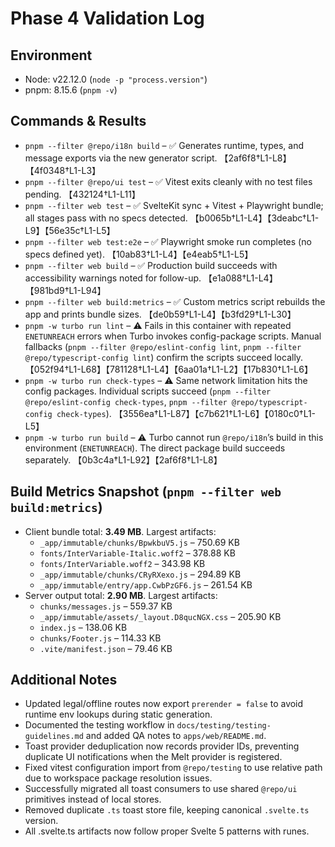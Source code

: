# Phase 4 Validation Log

## Environment
- Node: v22.12.0 (`node -p "process.version"`)
- pnpm: 8.15.6 (`pnpm -v`)

## Commands & Results
- `pnpm --filter @repo/i18n build` – ✅ Generates runtime, types, and message
  exports via the new generator script. 【2af6f8†L1-L8】【4f0348†L1-L3】
- `pnpm --filter @repo/ui test` – ✅ Vitest exits cleanly with no test files
  pending. 【432124†L1-L11】
- `pnpm --filter web test` – ✅ SvelteKit sync + Vitest + Playwright bundle; all
  stages pass with no specs detected. 【b0065b†L1-L4】【3deabc†L1-L9】【56e35c†L1-L5】
- `pnpm --filter web test:e2e` – ✅ Playwright smoke run completes (no specs
  defined yet). 【10ab83†L1-L4】【e4eab5†L1-L5】
- `pnpm --filter web build` – ✅ Production build succeeds with accessibility
  warnings noted for follow-up. 【e1a088†L1-L4】【981bd9†L1-L94】
- `pnpm --filter web build:metrics` – ✅ Custom metrics script rebuilds the app
  and prints bundle sizes. 【de0b59†L1-L4】【b3fd29†L1-L30】
- `pnpm -w turbo run lint` – ⚠️ Fails in this container with repeated
  `ENETUNREACH` errors when Turbo invokes config-package scripts. Manual fallbacks
  (`pnpm --filter @repo/eslint-config lint`, `pnpm --filter @repo/typescript-config lint`)
  confirm the scripts succeed locally. 【052f94†L1-L68】【781128†L1-L4】【6aa01a†L1-L2】【17b830†L1-L6】
- `pnpm -w turbo run check-types` – ⚠️ Same network limitation hits the config
  packages. Individual scripts succeed (`pnpm --filter @repo/eslint-config check-types`,
  `pnpm --filter @repo/typescript-config check-types`). 【3556ea†L1-L87】【c7b621†L1-L6】【0180c0†L1-L5】
- `pnpm -w turbo run build` – ⚠️ Turbo cannot run `@repo/i18n`’s build in this
  environment (`ENETUNREACH`). The direct package build succeeds separately.
  【0b3c4a†L1-L92】【2af6f8†L1-L8】

## Build Metrics Snapshot (`pnpm --filter web build:metrics`)
- Client bundle total: **3.49 MB**. Largest artifacts:
  - `_app/immutable/chunks/BpwkbuV5.js` – 750.69 KB
  - `fonts/InterVariable-Italic.woff2` – 378.88 KB
  - `fonts/InterVariable.woff2` – 343.98 KB
  - `_app/immutable/chunks/CRyRXexo.js` – 294.89 KB
  - `_app/immutable/entry/app.CwbPzGF6.js` – 261.54 KB
- Server output total: **2.90 MB**. Largest artifacts:
  - `chunks/messages.js` – 559.37 KB
  - `_app/immutable/assets/_layout.D8qucNGX.css` – 205.90 KB
  - `index.js` – 138.06 KB
  - `chunks/Footer.js` – 114.33 KB
  - `.vite/manifest.json` – 79.46 KB

## Additional Notes
- Updated legal/offline routes now export `prerender = false` to avoid runtime
  env lookups during static generation.
- Documented the testing workflow in `docs/testing/testing-guidelines.md` and
  added QA notes to `apps/web/README.md`.
- Toast provider deduplication now records provider IDs, preventing duplicate
  UI notifications when the Melt provider is registered.
- Fixed vitest configuration import from `@repo/testing` to use relative path
  due to workspace package resolution issues.
- Successfully migrated all toast consumers to use shared `@repo/ui` primitives
  instead of local stores.
- Removed duplicate `.ts` toast store file, keeping canonical `.svelte.ts` version.
- All .svelte.ts artifacts now follow proper Svelte 5 patterns with runes.
